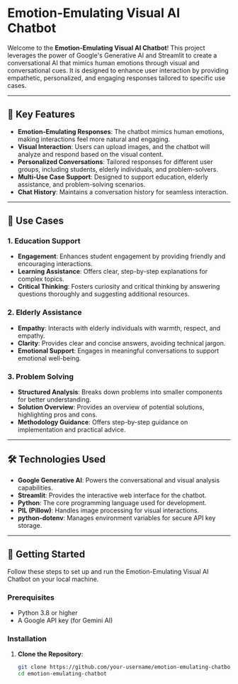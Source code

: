 # Emotion-Emulating Visual AI Chatbot

Welcome to the **Emotion-Emulating Visual AI Chatbot**! This project leverages the power of Google's Generative AI and Streamlit to create a conversational AI that mimics human emotions through visual and conversational cues. It is designed to enhance user interaction by providing empathetic, personalized, and engaging responses tailored to specific use cases.

---

## 🌟 Key Features

- **Emotion-Emulating Responses**: The chatbot mimics human emotions, making interactions feel more natural and engaging.
- **Visual Interaction**: Users can upload images, and the chatbot will analyze and respond based on the visual content.
- **Personalized Conversations**: Tailored responses for different user groups, including students, elderly individuals, and problem-solvers.
- **Multi-Use Case Support**: Designed to support education, elderly assistance, and problem-solving scenarios.
- **Chat History**: Maintains a conversation history for seamless interaction.

---

## 🎯 Use Cases

### 1. **Education Support**
- **Engagement**: Enhances student engagement by providing friendly and encouraging interactions.
- **Learning Assistance**: Offers clear, step-by-step explanations for complex topics.
- **Critical Thinking**: Fosters curiosity and critical thinking by answering questions thoroughly and suggesting additional resources.

### 2. **Elderly Assistance**
- **Empathy**: Interacts with elderly individuals with warmth, respect, and empathy.
- **Clarity**: Provides clear and concise answers, avoiding technical jargon.
- **Emotional Support**: Engages in meaningful conversations to support emotional well-being.

### 3. **Problem Solving**
- **Structured Analysis**: Breaks down problems into smaller components for better understanding.
- **Solution Overview**: Provides an overview of potential solutions, highlighting pros and cons.
- **Methodology Guidance**: Offers step-by-step guidance on implementation and practical advice.

---

## 🛠️ Technologies Used

- **Google Generative AI**: Powers the conversational and visual analysis capabilities.
- **Streamlit**: Provides the interactive web interface for the chatbot.
- **Python**: The core programming language used for development.
- **PIL (Pillow)**: Handles image processing for visual interactions.
- **python-dotenv**: Manages environment variables for secure API key storage.

---

## 🚀 Getting Started

Follow these steps to set up and run the Emotion-Emulating Visual AI Chatbot on your local machine.

### Prerequisites
- Python 3.8 or higher
- A Google API key (for Gemini AI)

### Installation

1. **Clone the Repository**:
   ```bash
   git clone https://github.com/your-username/emotion-emulating-chatbot.git
   cd emotion-emulating-chatbot